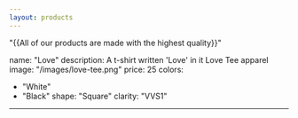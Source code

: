 ```yaml
---
layout: products
---
```

  "{{All of our products are made with the highest quality}}"

name: "Love"
description: A t-shirt written 'Love' in it
  Love Tee apparel
image: "/images/love-tee.png"
price: 25
colors:
  - "White"
  - "Black"
shape: "Square"
clarity: "VVS1"
---
